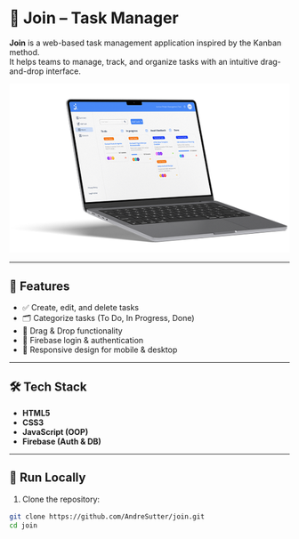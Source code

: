 # 🧩 Join – Task Manager

**Join** is a web-based task management application inspired by the Kanban method.  
It helps teams to manage, track, and organize tasks with an intuitive drag-and-drop interface.

![Screenshot](assets/img/join.png)

---

## 📌 Features

- ✅ Create, edit, and delete tasks  
- 🗂️ Categorize tasks (To Do, In Progress, Done)  
- 🔄 Drag & Drop functionality  
- 🔐 Firebase login & authentication  
- 📱 Responsive design for mobile & desktop

---

## 🛠️ Tech Stack

- **HTML5**  
- **CSS3**  
- **JavaScript (OOP)**  
- **Firebase (Auth & DB)**

---

## 🚀 Run Locally

1. Clone the repository:

```bash
git clone https://github.com/AndreSutter/join.git
cd join
